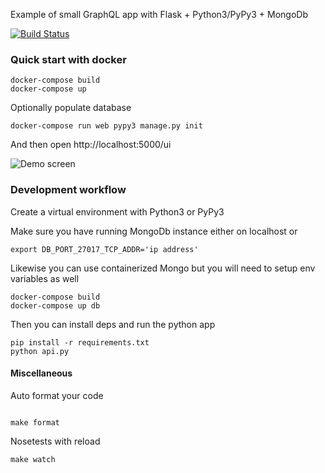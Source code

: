 Example of small GraphQL app with Flask + Python3/PyPy3 + MongoDb

[![Build Status](https://travis-ci.org/msoedov/flask-graphql-example.svg?branch=master)](https://travis-ci.org/msoedov/flask-graphql-example)

### Quick start with docker


```shell
docker-compose build
docker-compose up
```

Optionally populate database

```shell
docker-compose run web pypy3 manage.py init
```

And then open http://localhost:5000/ui


![Demo screen](https://sc-cdn.scaleengine.net/i/1abd73bf614838ef8cae5a35093ca3cd1.png)


### Development workflow

Create a virtual environment with Python3 or PyPy3

Make sure you have running MongoDb instance either on localhost or
```shell
export DB_PORT_27017_TCP_ADDR='ip address'

```

Likewise you can use containerized  Mongo but you will need to setup env variables as well

```shell
docker-compose build
docker-compose up db
```


Then you can install deps and run the python app
```
pip install -r requirements.txt
python api.py
```

#### Miscellaneous

Auto format your code
```shell

make format
```

Nosetests with reload
```shell
make watch
```